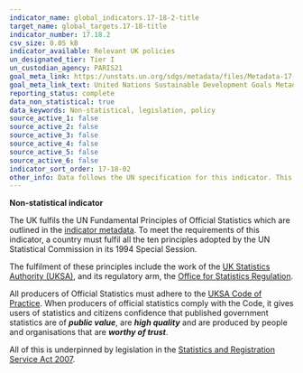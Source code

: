 ```yaml
---
indicator_name: global_indicators.17-18-2-title
target_name: global_targets.17-18-title
indicator_number: 17.18.2
csv_size: 0.05 kB
indicator_available: Relevant UK policies
un_designated_tier: Tier I
un_custodian_agency: PARIS21
goal_meta_link: https://unstats.un.org/sdgs/metadata/files/Metadata-17-18-02.pdf
goal_meta_link_text: United Nations Sustainable Development Goals Metadata (PDF 4.0 MB)
reporting_status: complete
data_non_statistical: true
data_keywords: Non-statistical, legislation, policy
source_active_1: false
source_active_2: false
source_active_3: false
source_active_4: false
source_active_5: false
source_active_6: false
indicator_sort_order: 17-18-02
other_info: Data follows the UN specification for this indicator. This indicator has not been identified in collaboration with topic experts.
---
```

**Non-statistical indicator**

The UK fulfils the UN Fundamental Principles of Official Statistics which are outlined in the [indicator metadata](https://unstats.un.org/sdgs/metadata/files/Metadata-17-18-02.pdf).  To meet the requirements of this indicator, a country must fulfil all the ten principles adopted by the UN Statistical Commission in its 1994 Special Session. 

The fulfilment of these principles include the work of the [UK Statistics Authority (UKSA)](https://www.statisticsauthority.gov.uk/about-the-authority/what-we-do/), and its regulatory arm, the [Office for Statistics Regulation](https://www.statisticsauthority.gov.uk/osr/).  

All producers of Official Statistics must adhere to the [UKSA Code of Practice](https://www.statisticsauthority.gov.uk/code-of-practice/). When producers of official statistics comply with the Code, it gives users of statistics and citizens confidence that published government statistics are of ***public value***, are ***high quality*** and are produced by people and organisations that are ***worthy of trust***.

All of this is underpinned by legislation in the [Statistics and Registration Service Act 2007]( https://www.legislation.gov.uk/ukpga/2007/18/contents).

